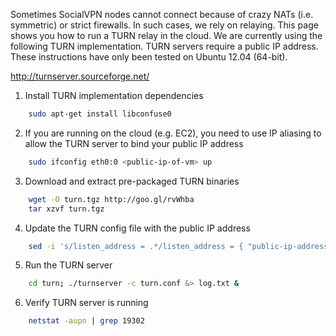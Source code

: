 Sometimes SocialVPN nodes cannot connect because of crazy NATs (i.e. symmetric) or strict firewalls. In such cases, we rely on relaying. This page shows you how to run a TURN relay in the cloud. We are currently using the following TURN implementation. TURN servers require a public IP address. These instructions have only been tested on Ubuntu 12.04 (64-bit).

http://turnserver.sourceforge.net/

1. Install TURN implementation dependencies
```bash
    sudo apt-get install libconfuse0
```
2. If you are running on the cloud (e.g. EC2), you need to use IP aliasing to allow the TURN server to bind your public IP address
```bash
    sudo ifconfig eth0:0 <public-ip-of-vm> up
```
3. Download and extract pre-packaged TURN binaries
```bash
    wget -O turn.tgz http://goo.gl/rvWhba
    tar xzvf turn.tgz
```
4. Update the TURN config file with the public IP address
```bash
    sed -i 's/listen_address = .*/listen_address = { "public-ip-address" }/g' turn/turn.conf
```
5. Run the TURN server
```bash
    cd turn; ./turnserver -c turn.conf &> log.txt &
```
6. Verify TURN server is running
```bash
    netstat -aupn | grep 19302
```